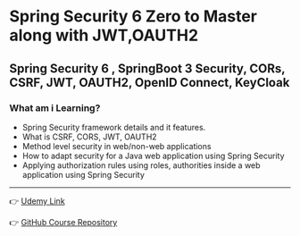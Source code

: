 # Spring Security 6 Zero to Master along with JWT,OAUTH2
## Spring Security 6 , SpringBoot 3 Security, CORs, CSRF, JWT, OAUTH2, OpenID Connect, KeyCloak

### What am i Learning?

* Spring Security framework details and it features.
* What is CSRF, CORS, JWT, OAUTH2
* Method level security in web/non-web applications
* How to adapt security for a Java web application using Spring Security
* Applying authorization rules using roles, authorities inside a web application using Spring Security

___

👉 [Udemy Link](https://www.udemy.com/course/spring-security-zero-to-master/)

👉 [GitHub Course Repository](https://github.com/eazybytes/springsecurity6)


